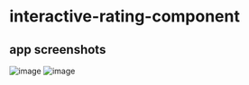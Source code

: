 # interactive-rating-component

## app screenshots

![image](https://github.com/sumeyyessmn/interactive-rating-component/assets/101064665/a9c630e6-0bf2-4bfd-9b7a-57242e679b5d)
![image](https://github.com/sumeyyessmn/interactive-rating-component/assets/101064665/1cb508fb-c300-443b-9515-c18d850963f2)





